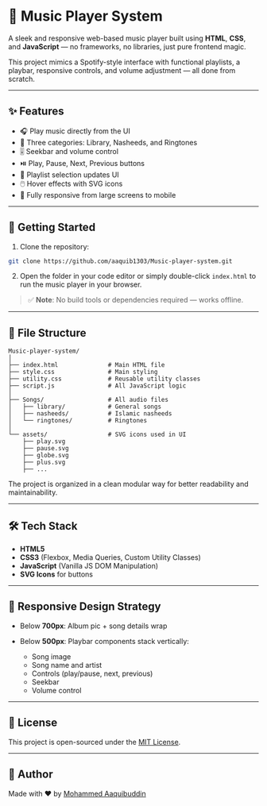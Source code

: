 
# 🎵 Music Player System

A sleek and responsive web-based music player built using **HTML**, **CSS**, and **JavaScript** — no frameworks, no libraries, just pure frontend magic.

This project mimics a Spotify-style interface with functional playlists, a playbar, responsive controls, and volume adjustment — all done from scratch.

---

## ✨ Features

- 🎧 Play music directly from the UI
- 📂 Three categories: Library, Nasheeds, and Ringtones
- 🎚️ Seekbar and volume control
- ⏯️ Play, Pause, Next, Previous buttons
- 💾 Playlist selection updates UI
- 🖱️ Hover effects with SVG icons
- 📱 Fully responsive from large screens to mobile

---

## 🚀 Getting Started

1. Clone the repository:

```bash
git clone https://github.com/aaquib1303/Music-player-system.git
````

2. Open the folder in your code editor or simply double-click `index.html` to run the music player in your browser.

> ✅ **Note**: No build tools or dependencies required — works offline.

---

## 📁 File Structure

```
Music-player-system/
│
├── index.html              # Main HTML file
├── style.css               # Main styling
├── utility.css             # Reusable utility classes
├── script.js               # All JavaScript logic
│
├── Songs/                  # All audio files
│   ├── library/            # General songs
│   ├── nasheeds/           # Islamic nasheeds
│   └── ringtones/          # Ringtones
│
└── assets/                 # SVG icons used in UI
    ├── play.svg
    ├── pause.svg
    ├── globe.svg
    ├── plus.svg
    ├── ...
```

The project is organized in a clean modular way for better readability and maintainability.

---

## 🛠️ Tech Stack

* **HTML5**
* **CSS3** (Flexbox, Media Queries, Custom Utility Classes)
* **JavaScript** (Vanilla JS DOM Manipulation)
* **SVG Icons** for buttons

---

## 📱 Responsive Design Strategy

* Below **700px**: Album pic + song details wrap
* Below **500px**: Playbar components stack vertically:

  * Song image
  * Song name and artist
  * Controls (play/pause, next, previous)
  * Seekbar
  * Volume control

---


## 📄 License

This project is open-sourced under the [MIT License](https://opensource.org/licenses/MIT).

---

## 🙌 Author

Made with ❤️ by [Mohammed Aaquibuddin](https://github.com/aaquib1303)


